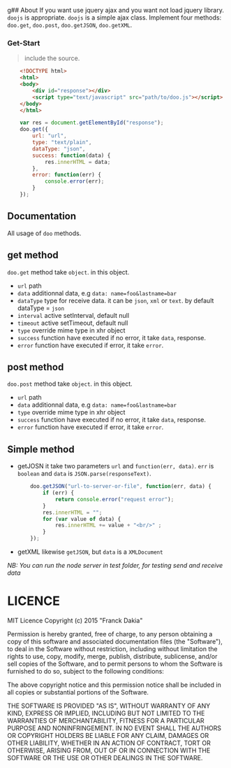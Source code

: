 g## About
If you want use jquery ajax and you want not load jquery library. `doojs` is appropriate.
`doojs` is a simple ajax class. Implement four methods: `doo.get`, `doo.post`, `doo.getJSON`, `doo.getXML`.

### Get-Start
> include the source.

```html
	<!DOCTYPE html>
	<html>
	<body>
		<div id="response"></div>
		<script type="text/javascript" src="path/to/doo.js"></script>
	</body>
	</html>
```
```js
	var res = document.getElementById("response");
	doo.get({
		url: "url",
		type: "text/plain",
		dataType: "json",
		success: function(data) {
			res.innerHTML = data;
		},
		error: function(err) {
			console.error(err);
		}
	});
```

## Documentation

All usage of `doo` methods.

## get method

`doo.get` method take `object`. in this object.
- `url` path
- `data` additionnal data, e.g `data: name=foo&lastname=bar`
- `dataType` type for receive data. it can be `json`, `xml` or `text`.
	by default dataType = `json`
- `interval` active setInterval, default null
- `timeout` active setTimeout, default null
- `type` override mime type in xhr object
- `success` function have executed if no error, it take `data`, response.
- `error` function have executed if error, it take `error`.

## post method

`doo.post` method take `object`. in this object.
- `url` path
- `data` additionnal data, e.g `data: name=foo&lastname=bar`
- `type` override mime type in xhr object
- `success` function have executed if no error, it take `data`, response.
- `error` function have executed if error, it take `error`.

## Simple method
* getJOSN
	it take two parameters `url` and `function(err, data)`.
	`err` is `boolean` and `data` is `JSON.parse(responseText)`.
	```js
		doo.getJSON("url-to-server-or-file", function(err, data) {
			if (err) {
				return console.error("request error");
			}
			res.innerHTML = "";
			for (var value of data) {
				res.innerHTML += value + "<br/>" ;
			}
		});
	```
* getXML
	likewise `getJSON`, but `data` is a `XMLDocument`

_NB: You can run the node server in test folder, for testing send and receive data_

# LICENCE
MIT Licence
Copyright (c) 2015 "Franck Dakia"

Permission is hereby granted, free of charge, to any person
obtaining a copy of this software and associated documentation
files (the "Software"), to deal in the Software without
restriction, including without limitation the rights to use,
copy, modify, merge, publish, distribute, sublicense, and/or sell
copies of the Software, and to permit persons to whom the
Software is furnished to do so, subject to the following
conditions:

The above copyright notice and this permission notice shall be
included in all copies or substantial portions of the Software.

THE SOFTWARE IS PROVIDED "AS IS", WITHOUT WARRANTY OF ANY KIND,
EXPRESS OR IMPLIED, INCLUDING BUT NOT LIMITED TO THE WARRANTIES
OF MERCHANTABILITY, FITNESS FOR A PARTICULAR PURPOSE AND
NONINFRINGEMENT. IN NO EVENT SHALL THE AUTHORS OR COPYRIGHT
HOLDERS BE LIABLE FOR ANY CLAIM, DAMAGES OR OTHER LIABILITY,
WHETHER IN AN ACTION OF CONTRACT, TORT OR OTHERWISE, ARISING
FROM, OUT OF OR IN CONNECTION WITH THE SOFTWARE OR THE USE OR
OTHER DEALINGS IN THE SOFTWARE.
